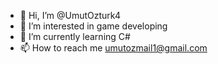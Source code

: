 - 👋 Hi, I’m @UmutOzturk4
- 👀 I’m interested in game developing
- 🌱 I’m currently learning C#
- 📫 How to reach me umutozmail1@gmail.com

<!---
PeriHelion4/PeriHelion4 is a ✨ special ✨ repository because its `README.md` (this file) appears on your GitHub profile.
You can click the Preview link to take a look at your changes.
--->
